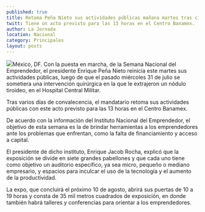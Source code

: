 ```yaml
---
published: true
title: Retoma Peña Nieto sus actividades públicas mañana martes tras cirugía
twitt: Tiene un acto previsto para las 13 horas en el Centro Banamex.
author: La Jornada
location: Nacional
category: Principales
layout: posts
---
```


![](http://i.imgur.com/c67eArwm.jpg)México, DF. Con la puesta en marcha, de la Semana Nacional del Emprendedor, el presidente Enrique Peña Nieto reinicia este martes sus actividades públicas, luego de que el pasado miércoles 31 de julio se sometiera una intervención quirúrgica en la que le extrajeron un nódulo tiroideo, en el Hospital Central Militar.

Tras varios días de convalecencia, el mandatario retoma sus actividades públicas con este acto previsto para las 13 horas en el Centro Banamex.

De acuerdo con la información del Instituto Nacional del Emprendedor, el objetivo de esta semana es la de brindar herramientas a los emprendedores ante los problemas que enfrentan, como la falta de financiamiento y acceso a capital.

El presidente de dicho instituto, Enrique Jacob Rocha, explicó que la exposición se divide en siete grandes pabellones y que cada uno tiene como objetivo un auditorio específico, ya sea micro, pequeño o mediano empresario, y espacios para inculcar el uso de la tecnología y el aumento de la productividad.

La expo, que concluirá el próximo 10 de agosto, abrirá sus puertas de 10 a 19 horas y consta de 35 mil metros cuadrados de exposición, en donde también habrá talleres y conferencias para orientar a los emprendedores.
